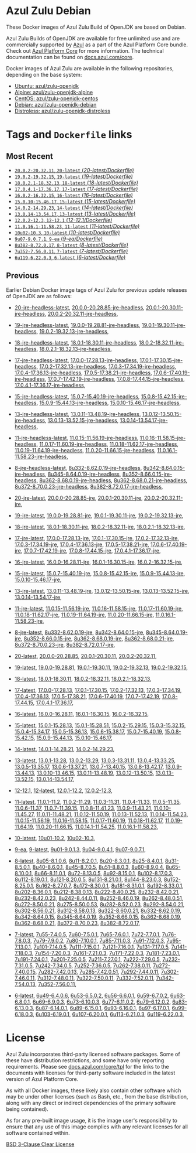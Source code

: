 Azul Zulu Debian
================

These Docker images of Azul Zulu Build of OpenJDK are based on Debian.

Azul Zulu Builds of OpenJDK are available for free unlimited use and are commercially supported by [Azul][1] as a part of the Azul Platform Core bundle.
Check out [Azul Platform Core][2] for more information. The technical documentation can be found on [docs.azul.com/core][3].

Docker images of Azul Zulu are available in the following repositories, depending on the base system:

  * [Ubuntu: azul/zulu-openjdk][4]
  * [Alpine: azul/zulu-openjdk-alpine][5]
  * [CentOS: azul/zulu-openjdk-centos][6]
  * [Debian: azul/zulu-openjdk-debian][7]
  * [Distroless: azul/zulu-openjdk-distroless][8]

Tags and `Dockerfile` links
===========================

Most Recent
-----------


  * [`20.0.2-20.32.11`, `20-latest` (*20-latest/Dockerfile)*][11]
  * [`19.0.2-19.32.15`, `19-latest` (*19-latest/Dockerfile)*][23]
  * [`18.0.2.1-18.32.13`, `18-latest` (*18-latest/Dockerfile)*][36]
  * [`17.0.4.1-17.36.17`, `17-latest` (*17-latest/Dockerfile)*][48]
  * [`16.0.2-16.32.15`, `16-latest` (*16-latest/Dockerfile)*][81]
  * [`15.0.10-15.46.17`, `15-latest` (*15-latest/Dockerfile)*][89]
  * [`14.0.2-14.29.23`, `14-latest` (*14-latest/Dockerfile)*][111]
  * [`13.0.14-13.54.17`, `13-latest` (*13-latest/Dockerfile)*][114]
  * [`12.0.2-12.3`, `12-12.1` (*12-12.1/Dockerfile)*][139]
  * [`11.0.16.1-11.58.23`, `11-latest` (*11-latest/Dockerfile)*][143]
  * [`10u02-10.3`, `10-latest` (*10-latest/Dockerfile)*][182]
  * [`9u07-9.0.7.1`, `9-ea` (*9-ea/Dockerfile)*][185]
  * [`8u382-8.72.0.17`, `8-latest` (*8-latest/Dockerfile)*][190]
  * [`7u352-7.56.0.11`, `7-latest` (*7-latest/Dockerfile)*][255]
  * [`6u119-6.22.0.3`, `6-latest` (*6-latest/Dockerfile)*][293]

Previous
--------

Earlier Debian Docker image tags of Azul Zulu for previous update releases of OpenJDK are as follows:


  * [20-jre-headless-latest][19],
  [20.0.0-20.28.85-jre-headless][20],
  [20.0.1-20.30.11-jre-headless][21],
  [20.0.2-20.32.11-jre-headless][22],
  
  * [19-jre-headless-latest][32],
  [19.0.0-19.28.81-jre-headless][33],
  [19.0.1-19.30.11-jre-headless][34],
  [19.0.2-19.32.13-jre-headless][35],
  
  * [18-jre-headless-latest][44],
  [18.0.1-18.30.11-jre-headless][45],
  [18.0.2-18.32.11-jre-headless][46],
  [18.0.2.1-18.32.13-jre-headless][47],
  
  * [17-jre-headless-latest][70],
  [17.0.0-17.28.13-jre-headless][71],
  [17.0.1-17.30.15-jre-headless][72],
  [17.0.2-17.32.13-jre-headless][73],
  [17.0.3-17.34.19-jre-headless][74],
  [17.0.4-17.36.13-jre-headless][75],
  [17.0.5-17.38.21-jre-headless][76],
  [17.0.6-17.40.19-jre-headless][77],
  [17.0.7-17.42.19-jre-headless][78],
  [17.0.8-17.44.15-jre-headless][79],
  [17.0.4.1-17.36.17-jre-headless][80],
  
  * [15-jre-headless-latest][106],
  [15.0.7-15.40.19-jre-headless][107],
  [15.0.8-15.42.15-jre-headless][108],
  [15.0.9-15.44.13-jre-headless][109],
  [15.0.10-15.46.17-jre-headless][110],
  
  * [13-jre-headless-latest][134],
  [13.0.11-13.48.19-jre-headless][135],
  [13.0.12-13.50.15-jre-headless][136],
  [13.0.13-13.52.15-jre-headless][137],
  [13.0.14-13.54.17-jre-headless][138],
  
  * [11-jre-headless-latest][173],
  [11.0.15-11.56.19-jre-headless][175],
  [11.0.16-11.58.15-jre-headless][176],
  [11.0.17-11.60.19-jre-headless][177],
  [11.0.18-11.62.17-jre-headless][178],
  [11.0.19-11.64.19-jre-headless][179],
  [11.0.20-11.66.15-jre-headless][180],
  [11.0.16.1-11.58.23-jre-headless][181],
  
  * [8-jre-headless-latest][246],
  [8u332-8.62.0.19-jre-headless][247],
  [8u342-8.64.0.15-jre-headless][248],
  [8u345-8.64.0.19-jre-headless][249],
  [8u352-8.66.0.15-jre-headless][250],
  [8u362-8.68.0.19-jre-headless][251],
  [8u362-8.68.0.21-jre-headless][252],
  [8u372-8.70.0.23-jre-headless][253],
  [8u382-8.72.0.17-jre-headless][254],
  
  * [20-jre-latest][12],
  [20.0.0-20.28.85-jre][16],
  [20.0.1-20.30.11-jre][17],
  [20.0.2-20.32.11-jre][18],
  
  * [19-jre-latest][24],
  [19.0.0-19.28.81-jre][29],
  [19.0.1-19.30.11-jre][30],
  [19.0.2-19.32.13-jre][31],
  
  * [18-jre-latest][37],
  [18.0.1-18.30.11-jre][41],
  [18.0.2-18.32.11-jre][42],
  [18.0.2.1-18.32.13-jre][43],
  
  * [17-jre-latest][49],
  [17.0.0-17.28.13-jre][60],
  [17.0.1-17.30.15-jre][61],
  [17.0.2-17.32.13-jre][62],
  [17.0.3-17.34.19-jre][63],
  [17.0.4-17.36.13-jre][64],
  [17.0.5-17.38.21-jre][65],
  [17.0.6-17.40.19-jre][66],
  [17.0.7-17.42.19-jre][67],
  [17.0.8-17.44.15-jre][68],
  [17.0.4.1-17.36.17-jre][69],
  
  * [16-jre-latest][82],
  [16.0.0-16.28.11-jre][86],
  [16.0.1-16.30.15-jre][87],
  [16.0.2-16.32.15-jre][88],
  
  * [15-jre-latest][90],
  [15.0.7-15.40.19-jre][102],
  [15.0.8-15.42.15-jre][103],
  [15.0.9-15.44.13-jre][104],
  [15.0.10-15.46.17-jre][105],
  
  * [13-jre-latest][117],
  [13.0.11-13.48.19-jre][130],
  [13.0.12-13.50.15-jre][131],
  [13.0.13-13.52.15-jre][132],
  [13.0.14-13.54.17-jre][133],
  
  * [11-jre-latest][150],
  [11.0.15-11.56.19-jre][167],
  [11.0.16-11.58.15-jre][168],
  [11.0.17-11.60.19-jre][169],
  [11.0.18-11.62.17-jre][170],
  [11.0.19-11.64.19-jre][171],
  [11.0.20-11.66.15-jre][172],
  [11.0.16.1-11.58.23-jre][174],
  
  * [8-jre-latest][191],
  [8u332-8.62.0.19-jre][238],
  [8u342-8.64.0.15-jre][239],
  [8u345-8.64.0.19-jre][240],
  [8u352-8.66.0.15-jre][241],
  [8u362-8.68.0.19-jre][242],
  [8u362-8.68.0.21-jre][243],
  [8u372-8.70.0.23-jre][244],
  [8u382-8.72.0.17-jre][245],
  
  * [20-latest][11],
  [20.0.0-20.28.85][13],
  [20.0.1-20.30.11][14],
  [20.0.2-20.32.11][15],
  
  * [19-latest][23],
  [19.0.0-19.28.81][25],
  [19.0.1-19.30.11][26],
  [19.0.2-19.32.13][27],
  [19.0.2-19.32.15][28],
  
  * [18-latest][36],
  [18.0.1-18.30.11][38],
  [18.0.2-18.32.11][39],
  [18.0.2.1-18.32.13][40],
  
  * [17-latest][48],
  [17.0.0-17.28.13][50],
  [17.0.1-17.30.15][51],
  [17.0.2-17.32.13][52],
  [17.0.3-17.34.19][53],
  [17.0.4-17.36.13][54],
  [17.0.5-17.38.21][55],
  [17.0.6-17.40.19][56],
  [17.0.7-17.42.19][57],
  [17.0.8-17.44.15][58],
  [17.0.4.1-17.36.17][59],
  
  * [16-latest][81],
  [16.0.0-16.28.11][83],
  [16.0.1-16.30.15][84],
  [16.0.2-16.32.15][85],
  
  * [15-latest][89],
  [15.0.1-15.28.13][91],
  [15.0.1-15.28.51][92],
  [15.0.2-15.29.15][93],
  [15.0.3-15.32.15][94],
  [15.0.4-15.34.17][95],
  [15.0.5-15.36.13][96],
  [15.0.6-15.38.17][97],
  [15.0.7-15.40.19][98],
  [15.0.8-15.42.15][99],
  [15.0.9-15.44.13][100],
  [15.0.10-15.46.17][101],
  
  * [14-latest][111],
  [14.0.1-14.28.21][112],
  [14.0.2-14.29.23][113],
  
  * [13-latest][114],
  [13.0.1-13.28][115],
  [13.0.2-13.29][116],
  [13.0.3-13.31.11][118],
  [13.0.4-13.33.25][119],
  [13.0.5-13.35.17][120],
  [13.0.6-13.37.21][121],
  [13.0.7-13.40.15][122],
  [13.0.8-13.42.17][123],
  [13.0.9-13.44.13][124],
  [13.0.10-13.46.15][125],
  [13.0.11-13.48.19][126],
  [13.0.12-13.50.15][127],
  [13.0.13-13.52.15][128],
  [13.0.14-13.54.17][129],
  
  * [12-12.1][139],
  [12-latest][140],
  [12.0.1-12.2][141],
  [12.0.2-12.3][142],
  
  * [11-latest][143],
  [11.0.1-11.2][144],
  [11.0.2-11.29][145],
  [11.0.3-11.31][146],
  [11.0.4-11.33][147],
  [11.0.5-11.35][148],
  [11.0.6-11.37][149],
  [11.0.7-11.39.15][151],
  [11.0.8-11.41.23][152],
  [11.0.9-11.43.21][153],
  [11.0.10-11.45.27][154],
  [11.0.11-11.48.21][155],
  [11.0.12-11.50.19][156],
  [11.0.13-11.52.13][157],
  [11.0.14-11.54.23][158],
  [11.0.15-11.56.19][159],
  [11.0.16-11.58.15][160],
  [11.0.17-11.60.19][161],
  [11.0.18-11.62.17][162],
  [11.0.19-11.64.19][163],
  [11.0.20-11.66.15][164],
  [11.0.14.1-11.54.25][165],
  [11.0.16.1-11.58.23][166],
  
  * [10-latest][182],
  [10u01-10.2][183],
  [10u02-10.3][184],
  
  * [9-ea][185],
  [9-latest][186],
  [9u01-9.0.1.3][187],
  [9u04-9.0.4.1][188],
  [9u07-9.0.7.1][189],
  
  * [8-latest][190],
  [8u05-8.1.0.6][192],
  [8u11-8.2.0.1][193],
  [8u20-8.3.0.1][194],
  [8u25-8.4.0.1][195],
  [8u31-8.5.0.1][196],
  [8u40-8.6.0.1][197],
  [8u45-8.7.0.5][198],
  [8u51-8.8.0.3][199],
  [8u60-8.9.0.4][200],
  [8u65-8.10.0.1][201],
  [8u66-8.11.0.1][202],
  [8u72-8.13.0.5][203],
  [8u92-8.15.0.1][204],
  [8u102-8.17.0.3][205],
  [8u112-8.19.0.1][206],
  [8u121-8.20.0.5][207],
  [8u131-8.21.0.1][208],
  [8u144-8.23.0.3][209],
  [8u152-8.25.0.1][210],
  [8u162-8.27.0.7][211],
  [8u172-8.30.0.1][212],
  [8u181-8.31.0.1][213],
  [8u192-8.33.0.1][214],
  [8u202-8.36.0.1][215],
  [8u212-8.38.0.13][216],
  [8u222-8.40.0.25][217],
  [8u232-8.42.0.21][218],
  [8u232-8.42.0.23][219],
  [8u242-8.44.0.11][220],
  [8u252-8.46.0.19][221],
  [8u262-8.48.0.51][222],
  [8u272-8.50.0.21][223],
  [8u275-8.50.0.53][224],
  [8u282-8.52.0.23][225],
  [8u292-8.54.0.21][226],
  [8u302-8.56.0.21][227],
  [8u312-8.58.0.13][228],
  [8u322-8.60.0.21][229],
  [8u332-8.62.0.19][230],
  [8u342-8.64.0.15][231],
  [8u345-8.64.0.19][232],
  [8u352-8.66.0.15][233],
  [8u362-8.68.0.19][234],
  [8u362-8.68.0.21][235],
  [8u372-8.70.0.23][236],
  [8u382-8.72.0.17][237],
  
  * [7-latest][255],
  [7u55-7.4.0.5][256],
  [7u60-7.5.0.1][257],
  [7u65-7.6.0.1][258],
  [7u72-7.7.0.1][259],
  [7u76-7.8.0.3][260],
  [7u79-7.9.0.2][261],
  [7u80-7.10.0.1][262],
  [7u85-7.11.0.3][263],
  [7u91-7.12.0.3][264],
  [7u95-7.13.0.1][265],
  [7u101-7.14.0.5][266],
  [7u111-7.15.0.1][267],
  [7u121-7.16.0.1][268],
  [7u131-7.17.0.5][269],
  [7u141-7.18.0.3][270],
  [7u154-7.20.0.3][271],
  [7u161-7.21.0.3][272],
  [7u171-7.22.0.3][273],
  [7u181-7.23.0.1][274],
  [7u191-7.24.0.1][275],
  [7u201-7.25.0.5][276],
  [7u211-7.27.0.1][277],
  [7u222-7.29.0.5][278],
  [7u232-7.31.0.5][279],
  [7u242-7.34.0.5][280],
  [7u252-7.36.0.5][281],
  [7u262-7.38.0.11][282],
  [7u272-7.40.0.15][283],
  [7u282-7.42.0.13][284],
  [7u285-7.42.0.51][285],
  [7u292-7.44.0.11][286],
  [7u302-7.46.0.11][287],
  [7u312-7.48.0.11][288],
  [7u322-7.50.0.11][289],
  [7u332-7.52.0.11][290],
  [7u342-7.54.0.13][291],
  [7u352-7.56.0.11][292],
  
  * [6-latest][293],
  [6u49-6.4.0.6][294],
  [6u53-6.5.0.2][295],
  [6u56-6.6.0.1][296],
  [6u59-6.7.0.2][297],
  [6u63-6.8.0.1][298],
  [6u69-6.9.0.3][299],
  [6u73-6.10.0.3][300],
  [6u77-6.11.0.2][301],
  [6u79-6.12.0.2][302],
  [6u83-6.13.0.3][303],
  [6u87-6.14.0.1][304],
  [6u89-6.15.0.1][305],
  [6u93-6.16.0.1][306],
  [6u97-6.17.0.1][307],
  [6u99-6.18.0.3][308],
  [6u103-6.19.0.1][309],
  [6u107-6.20.0.1][310],
  [6u113-6.21.0.3][311],
  [6u119-6.22.0.3][312],
  

License
=======

Azul Zulu incorporates third-party licensed software packages. Some of these have distribution restrictions, and some have only reporting requirements. Please see [docs.azul.com/core/tpl][9] for the links to the documents with licenses for third-party software included in the latest version of Azul Platform Core.

As with all Docker images, these likely also contain other software which may be under other licenses (such as Bash, etc., from the base distribution, along with any direct or indirect dependencies of the primary software being contained).

As for any pre-built image usage, it is the image user's responsibility to ensure that any use of this image complies with any relevant licenses for all software contained within.

[BSD 3-Clause Clear License][10]

  [1]: https://www.azul.com/
  [2]: https://www.azul.com/products/core/
  [3]: https://docs.azul.com/core/
  [4]: https://hub.docker.com/r/azul/zulu-openjdk
  [5]: https://hub.docker.com/r/azul/zulu-openjdk-alpine
  [6]: https://hub.docker.com/r/azul/zulu-openjdk-centos
  [7]: https://hub.docker.com/r/azul/zulu-openjdk-debian
  [8]: https://hub.docker.com/r/azul/zulu-openjdk-distroless
  [9]: https://docs.azul.com/core/tpl
  [10]: https://github.com/zulu-openjdk/zulu-openjdk/blob/master/LICENSE.txt


  [19]: https://github.com/zulu-openjdk/zulu-openjdk/blob/master/debian/20-jre-headless-latest/Dockerfile
  [20]: https://github.com/zulu-openjdk/zulu-openjdk/blob/master/debian/20.0.0-20.28.85-jre-headless/Dockerfile
  [21]: https://github.com/zulu-openjdk/zulu-openjdk/blob/master/debian/20.0.1-20.30.11-jre-headless/Dockerfile
  [22]: https://github.com/zulu-openjdk/zulu-openjdk/blob/master/debian/20.0.2-20.32.11-jre-headless/Dockerfile
  
  [32]: https://github.com/zulu-openjdk/zulu-openjdk/blob/master/debian/19-jre-headless-latest/Dockerfile
  [33]: https://github.com/zulu-openjdk/zulu-openjdk/blob/master/debian/19.0.0-19.28.81-jre-headless/Dockerfile
  [34]: https://github.com/zulu-openjdk/zulu-openjdk/blob/master/debian/19.0.1-19.30.11-jre-headless/Dockerfile
  [35]: https://github.com/zulu-openjdk/zulu-openjdk/blob/master/debian/19.0.2-19.32.13-jre-headless/Dockerfile
  
  [44]: https://github.com/zulu-openjdk/zulu-openjdk/blob/master/debian/18-jre-headless-latest/Dockerfile
  [45]: https://github.com/zulu-openjdk/zulu-openjdk/blob/master/debian/18.0.1-18.30.11-jre-headless/Dockerfile
  [46]: https://github.com/zulu-openjdk/zulu-openjdk/blob/master/debian/18.0.2-18.32.11-jre-headless/Dockerfile
  [47]: https://github.com/zulu-openjdk/zulu-openjdk/blob/master/debian/18.0.2.1-18.32.13-jre-headless/Dockerfile
  
  [70]: https://github.com/zulu-openjdk/zulu-openjdk/blob/master/debian/17-jre-headless-latest/Dockerfile
  [71]: https://github.com/zulu-openjdk/zulu-openjdk/blob/master/debian/17.0.0-17.28.13-jre-headless/Dockerfile
  [72]: https://github.com/zulu-openjdk/zulu-openjdk/blob/master/debian/17.0.1-17.30.15-jre-headless/Dockerfile
  [73]: https://github.com/zulu-openjdk/zulu-openjdk/blob/master/debian/17.0.2-17.32.13-jre-headless/Dockerfile
  [74]: https://github.com/zulu-openjdk/zulu-openjdk/blob/master/debian/17.0.3-17.34.19-jre-headless/Dockerfile
  [75]: https://github.com/zulu-openjdk/zulu-openjdk/blob/master/debian/17.0.4-17.36.13-jre-headless/Dockerfile
  [76]: https://github.com/zulu-openjdk/zulu-openjdk/blob/master/debian/17.0.5-17.38.21-jre-headless/Dockerfile
  [77]: https://github.com/zulu-openjdk/zulu-openjdk/blob/master/debian/17.0.6-17.40.19-jre-headless/Dockerfile
  [78]: https://github.com/zulu-openjdk/zulu-openjdk/blob/master/debian/17.0.7-17.42.19-jre-headless/Dockerfile
  [79]: https://github.com/zulu-openjdk/zulu-openjdk/blob/master/debian/17.0.8-17.44.15-jre-headless/Dockerfile
  [80]: https://github.com/zulu-openjdk/zulu-openjdk/blob/master/debian/17.0.4.1-17.36.17-jre-headless/Dockerfile
  
  [106]: https://github.com/zulu-openjdk/zulu-openjdk/blob/master/debian/15-jre-headless-latest/Dockerfile
  [107]: https://github.com/zulu-openjdk/zulu-openjdk/blob/master/debian/15.0.7-15.40.19-jre-headless/Dockerfile
  [108]: https://github.com/zulu-openjdk/zulu-openjdk/blob/master/debian/15.0.8-15.42.15-jre-headless/Dockerfile
  [109]: https://github.com/zulu-openjdk/zulu-openjdk/blob/master/debian/15.0.9-15.44.13-jre-headless/Dockerfile
  [110]: https://github.com/zulu-openjdk/zulu-openjdk/blob/master/debian/15.0.10-15.46.17-jre-headless/Dockerfile
  
  [134]: https://github.com/zulu-openjdk/zulu-openjdk/blob/master/debian/13-jre-headless-latest/Dockerfile
  [135]: https://github.com/zulu-openjdk/zulu-openjdk/blob/master/debian/13.0.11-13.48.19-jre-headless/Dockerfile
  [136]: https://github.com/zulu-openjdk/zulu-openjdk/blob/master/debian/13.0.12-13.50.15-jre-headless/Dockerfile
  [137]: https://github.com/zulu-openjdk/zulu-openjdk/blob/master/debian/13.0.13-13.52.15-jre-headless/Dockerfile
  [138]: https://github.com/zulu-openjdk/zulu-openjdk/blob/master/debian/13.0.14-13.54.17-jre-headless/Dockerfile
  
  [173]: https://github.com/zulu-openjdk/zulu-openjdk/blob/master/debian/11-jre-headless-latest/Dockerfile
  [175]: https://github.com/zulu-openjdk/zulu-openjdk/blob/master/debian/11.0.15-11.56.19-jre-headless/Dockerfile
  [176]: https://github.com/zulu-openjdk/zulu-openjdk/blob/master/debian/11.0.16-11.58.15-jre-headless/Dockerfile
  [177]: https://github.com/zulu-openjdk/zulu-openjdk/blob/master/debian/11.0.17-11.60.19-jre-headless/Dockerfile
  [178]: https://github.com/zulu-openjdk/zulu-openjdk/blob/master/debian/11.0.18-11.62.17-jre-headless/Dockerfile
  [179]: https://github.com/zulu-openjdk/zulu-openjdk/blob/master/debian/11.0.19-11.64.19-jre-headless/Dockerfile
  [180]: https://github.com/zulu-openjdk/zulu-openjdk/blob/master/debian/11.0.20-11.66.15-jre-headless/Dockerfile
  [181]: https://github.com/zulu-openjdk/zulu-openjdk/blob/master/debian/11.0.16.1-11.58.23-jre-headless/Dockerfile
  
  [246]: https://github.com/zulu-openjdk/zulu-openjdk/blob/master/debian/8-jre-headless-latest/Dockerfile
  [247]: https://github.com/zulu-openjdk/zulu-openjdk/blob/master/debian/8u332-8.62.0.19-jre-headless/Dockerfile
  [248]: https://github.com/zulu-openjdk/zulu-openjdk/blob/master/debian/8u342-8.64.0.15-jre-headless/Dockerfile
  [249]: https://github.com/zulu-openjdk/zulu-openjdk/blob/master/debian/8u345-8.64.0.19-jre-headless/Dockerfile
  [250]: https://github.com/zulu-openjdk/zulu-openjdk/blob/master/debian/8u352-8.66.0.15-jre-headless/Dockerfile
  [251]: https://github.com/zulu-openjdk/zulu-openjdk/blob/master/debian/8u362-8.68.0.19-jre-headless/Dockerfile
  [252]: https://github.com/zulu-openjdk/zulu-openjdk/blob/master/debian/8u362-8.68.0.21-jre-headless/Dockerfile
  [253]: https://github.com/zulu-openjdk/zulu-openjdk/blob/master/debian/8u372-8.70.0.23-jre-headless/Dockerfile
  [254]: https://github.com/zulu-openjdk/zulu-openjdk/blob/master/debian/8u382-8.72.0.17-jre-headless/Dockerfile
  
  [12]: https://github.com/zulu-openjdk/zulu-openjdk/blob/master/debian/20-jre-latest/Dockerfile
  [16]: https://github.com/zulu-openjdk/zulu-openjdk/blob/master/debian/20.0.0-20.28.85-jre/Dockerfile
  [17]: https://github.com/zulu-openjdk/zulu-openjdk/blob/master/debian/20.0.1-20.30.11-jre/Dockerfile
  [18]: https://github.com/zulu-openjdk/zulu-openjdk/blob/master/debian/20.0.2-20.32.11-jre/Dockerfile
  
  [24]: https://github.com/zulu-openjdk/zulu-openjdk/blob/master/debian/19-jre-latest/Dockerfile
  [29]: https://github.com/zulu-openjdk/zulu-openjdk/blob/master/debian/19.0.0-19.28.81-jre/Dockerfile
  [30]: https://github.com/zulu-openjdk/zulu-openjdk/blob/master/debian/19.0.1-19.30.11-jre/Dockerfile
  [31]: https://github.com/zulu-openjdk/zulu-openjdk/blob/master/debian/19.0.2-19.32.13-jre/Dockerfile
  
  [37]: https://github.com/zulu-openjdk/zulu-openjdk/blob/master/debian/18-jre-latest/Dockerfile
  [41]: https://github.com/zulu-openjdk/zulu-openjdk/blob/master/debian/18.0.1-18.30.11-jre/Dockerfile
  [42]: https://github.com/zulu-openjdk/zulu-openjdk/blob/master/debian/18.0.2-18.32.11-jre/Dockerfile
  [43]: https://github.com/zulu-openjdk/zulu-openjdk/blob/master/debian/18.0.2.1-18.32.13-jre/Dockerfile
  
  [49]: https://github.com/zulu-openjdk/zulu-openjdk/blob/master/debian/17-jre-latest/Dockerfile
  [60]: https://github.com/zulu-openjdk/zulu-openjdk/blob/master/debian/17.0.0-17.28.13-jre/Dockerfile
  [61]: https://github.com/zulu-openjdk/zulu-openjdk/blob/master/debian/17.0.1-17.30.15-jre/Dockerfile
  [62]: https://github.com/zulu-openjdk/zulu-openjdk/blob/master/debian/17.0.2-17.32.13-jre/Dockerfile
  [63]: https://github.com/zulu-openjdk/zulu-openjdk/blob/master/debian/17.0.3-17.34.19-jre/Dockerfile
  [64]: https://github.com/zulu-openjdk/zulu-openjdk/blob/master/debian/17.0.4-17.36.13-jre/Dockerfile
  [65]: https://github.com/zulu-openjdk/zulu-openjdk/blob/master/debian/17.0.5-17.38.21-jre/Dockerfile
  [66]: https://github.com/zulu-openjdk/zulu-openjdk/blob/master/debian/17.0.6-17.40.19-jre/Dockerfile
  [67]: https://github.com/zulu-openjdk/zulu-openjdk/blob/master/debian/17.0.7-17.42.19-jre/Dockerfile
  [68]: https://github.com/zulu-openjdk/zulu-openjdk/blob/master/debian/17.0.8-17.44.15-jre/Dockerfile
  [69]: https://github.com/zulu-openjdk/zulu-openjdk/blob/master/debian/17.0.4.1-17.36.17-jre/Dockerfile
  
  [82]: https://github.com/zulu-openjdk/zulu-openjdk/blob/master/debian/16-jre-latest/Dockerfile
  [86]: https://github.com/zulu-openjdk/zulu-openjdk/blob/master/debian/16.0.0-16.28.11-jre/Dockerfile
  [87]: https://github.com/zulu-openjdk/zulu-openjdk/blob/master/debian/16.0.1-16.30.15-jre/Dockerfile
  [88]: https://github.com/zulu-openjdk/zulu-openjdk/blob/master/debian/16.0.2-16.32.15-jre/Dockerfile
  
  [90]: https://github.com/zulu-openjdk/zulu-openjdk/blob/master/debian/15-jre-latest/Dockerfile
  [102]: https://github.com/zulu-openjdk/zulu-openjdk/blob/master/debian/15.0.7-15.40.19-jre/Dockerfile
  [103]: https://github.com/zulu-openjdk/zulu-openjdk/blob/master/debian/15.0.8-15.42.15-jre/Dockerfile
  [104]: https://github.com/zulu-openjdk/zulu-openjdk/blob/master/debian/15.0.9-15.44.13-jre/Dockerfile
  [105]: https://github.com/zulu-openjdk/zulu-openjdk/blob/master/debian/15.0.10-15.46.17-jre/Dockerfile
  
  [117]: https://github.com/zulu-openjdk/zulu-openjdk/blob/master/debian/13-jre-latest/Dockerfile
  [130]: https://github.com/zulu-openjdk/zulu-openjdk/blob/master/debian/13.0.11-13.48.19-jre/Dockerfile
  [131]: https://github.com/zulu-openjdk/zulu-openjdk/blob/master/debian/13.0.12-13.50.15-jre/Dockerfile
  [132]: https://github.com/zulu-openjdk/zulu-openjdk/blob/master/debian/13.0.13-13.52.15-jre/Dockerfile
  [133]: https://github.com/zulu-openjdk/zulu-openjdk/blob/master/debian/13.0.14-13.54.17-jre/Dockerfile
  
  [150]: https://github.com/zulu-openjdk/zulu-openjdk/blob/master/debian/11-jre-latest/Dockerfile
  [167]: https://github.com/zulu-openjdk/zulu-openjdk/blob/master/debian/11.0.15-11.56.19-jre/Dockerfile
  [168]: https://github.com/zulu-openjdk/zulu-openjdk/blob/master/debian/11.0.16-11.58.15-jre/Dockerfile
  [169]: https://github.com/zulu-openjdk/zulu-openjdk/blob/master/debian/11.0.17-11.60.19-jre/Dockerfile
  [170]: https://github.com/zulu-openjdk/zulu-openjdk/blob/master/debian/11.0.18-11.62.17-jre/Dockerfile
  [171]: https://github.com/zulu-openjdk/zulu-openjdk/blob/master/debian/11.0.19-11.64.19-jre/Dockerfile
  [172]: https://github.com/zulu-openjdk/zulu-openjdk/blob/master/debian/11.0.20-11.66.15-jre/Dockerfile
  [174]: https://github.com/zulu-openjdk/zulu-openjdk/blob/master/debian/11.0.16.1-11.58.23-jre/Dockerfile
  
  [191]: https://github.com/zulu-openjdk/zulu-openjdk/blob/master/debian/8-jre-latest/Dockerfile
  [238]: https://github.com/zulu-openjdk/zulu-openjdk/blob/master/debian/8u332-8.62.0.19-jre/Dockerfile
  [239]: https://github.com/zulu-openjdk/zulu-openjdk/blob/master/debian/8u342-8.64.0.15-jre/Dockerfile
  [240]: https://github.com/zulu-openjdk/zulu-openjdk/blob/master/debian/8u345-8.64.0.19-jre/Dockerfile
  [241]: https://github.com/zulu-openjdk/zulu-openjdk/blob/master/debian/8u352-8.66.0.15-jre/Dockerfile
  [242]: https://github.com/zulu-openjdk/zulu-openjdk/blob/master/debian/8u362-8.68.0.19-jre/Dockerfile
  [243]: https://github.com/zulu-openjdk/zulu-openjdk/blob/master/debian/8u362-8.68.0.21-jre/Dockerfile
  [244]: https://github.com/zulu-openjdk/zulu-openjdk/blob/master/debian/8u372-8.70.0.23-jre/Dockerfile
  [245]: https://github.com/zulu-openjdk/zulu-openjdk/blob/master/debian/8u382-8.72.0.17-jre/Dockerfile
  
  [11]: https://github.com/zulu-openjdk/zulu-openjdk/blob/master/debian/20-latest/Dockerfile
  [13]: https://github.com/zulu-openjdk/zulu-openjdk/blob/master/debian/20.0.0-20.28.85/Dockerfile
  [14]: https://github.com/zulu-openjdk/zulu-openjdk/blob/master/debian/20.0.1-20.30.11/Dockerfile
  [15]: https://github.com/zulu-openjdk/zulu-openjdk/blob/master/debian/20.0.2-20.32.11/Dockerfile
  
  [23]: https://github.com/zulu-openjdk/zulu-openjdk/blob/master/debian/19-latest/Dockerfile
  [25]: https://github.com/zulu-openjdk/zulu-openjdk/blob/master/debian/19.0.0-19.28.81/Dockerfile
  [26]: https://github.com/zulu-openjdk/zulu-openjdk/blob/master/debian/19.0.1-19.30.11/Dockerfile
  [27]: https://github.com/zulu-openjdk/zulu-openjdk/blob/master/debian/19.0.2-19.32.13/Dockerfile
  [28]: https://github.com/zulu-openjdk/zulu-openjdk/blob/master/debian/19.0.2-19.32.15/Dockerfile
  
  [36]: https://github.com/zulu-openjdk/zulu-openjdk/blob/master/debian/18-latest/Dockerfile
  [38]: https://github.com/zulu-openjdk/zulu-openjdk/blob/master/debian/18.0.1-18.30.11/Dockerfile
  [39]: https://github.com/zulu-openjdk/zulu-openjdk/blob/master/debian/18.0.2-18.32.11/Dockerfile
  [40]: https://github.com/zulu-openjdk/zulu-openjdk/blob/master/debian/18.0.2.1-18.32.13/Dockerfile
  
  [48]: https://github.com/zulu-openjdk/zulu-openjdk/blob/master/debian/17-latest/Dockerfile
  [50]: https://github.com/zulu-openjdk/zulu-openjdk/blob/master/debian/17.0.0-17.28.13/Dockerfile
  [51]: https://github.com/zulu-openjdk/zulu-openjdk/blob/master/debian/17.0.1-17.30.15/Dockerfile
  [52]: https://github.com/zulu-openjdk/zulu-openjdk/blob/master/debian/17.0.2-17.32.13/Dockerfile
  [53]: https://github.com/zulu-openjdk/zulu-openjdk/blob/master/debian/17.0.3-17.34.19/Dockerfile
  [54]: https://github.com/zulu-openjdk/zulu-openjdk/blob/master/debian/17.0.4-17.36.13/Dockerfile
  [55]: https://github.com/zulu-openjdk/zulu-openjdk/blob/master/debian/17.0.5-17.38.21/Dockerfile
  [56]: https://github.com/zulu-openjdk/zulu-openjdk/blob/master/debian/17.0.6-17.40.19/Dockerfile
  [57]: https://github.com/zulu-openjdk/zulu-openjdk/blob/master/debian/17.0.7-17.42.19/Dockerfile
  [58]: https://github.com/zulu-openjdk/zulu-openjdk/blob/master/debian/17.0.8-17.44.15/Dockerfile
  [59]: https://github.com/zulu-openjdk/zulu-openjdk/blob/master/debian/17.0.4.1-17.36.17/Dockerfile
  
  [81]: https://github.com/zulu-openjdk/zulu-openjdk/blob/master/debian/16-latest/Dockerfile
  [83]: https://github.com/zulu-openjdk/zulu-openjdk/blob/master/debian/16.0.0-16.28.11/Dockerfile
  [84]: https://github.com/zulu-openjdk/zulu-openjdk/blob/master/debian/16.0.1-16.30.15/Dockerfile
  [85]: https://github.com/zulu-openjdk/zulu-openjdk/blob/master/debian/16.0.2-16.32.15/Dockerfile
  
  [89]: https://github.com/zulu-openjdk/zulu-openjdk/blob/master/debian/15-latest/Dockerfile
  [91]: https://github.com/zulu-openjdk/zulu-openjdk/blob/master/debian/15.0.1-15.28.13/Dockerfile
  [92]: https://github.com/zulu-openjdk/zulu-openjdk/blob/master/debian/15.0.1-15.28.51/Dockerfile
  [93]: https://github.com/zulu-openjdk/zulu-openjdk/blob/master/debian/15.0.2-15.29.15/Dockerfile
  [94]: https://github.com/zulu-openjdk/zulu-openjdk/blob/master/debian/15.0.3-15.32.15/Dockerfile
  [95]: https://github.com/zulu-openjdk/zulu-openjdk/blob/master/debian/15.0.4-15.34.17/Dockerfile
  [96]: https://github.com/zulu-openjdk/zulu-openjdk/blob/master/debian/15.0.5-15.36.13/Dockerfile
  [97]: https://github.com/zulu-openjdk/zulu-openjdk/blob/master/debian/15.0.6-15.38.17/Dockerfile
  [98]: https://github.com/zulu-openjdk/zulu-openjdk/blob/master/debian/15.0.7-15.40.19/Dockerfile
  [99]: https://github.com/zulu-openjdk/zulu-openjdk/blob/master/debian/15.0.8-15.42.15/Dockerfile
  [100]: https://github.com/zulu-openjdk/zulu-openjdk/blob/master/debian/15.0.9-15.44.13/Dockerfile
  [101]: https://github.com/zulu-openjdk/zulu-openjdk/blob/master/debian/15.0.10-15.46.17/Dockerfile
  
  [111]: https://github.com/zulu-openjdk/zulu-openjdk/blob/master/debian/14-latest/Dockerfile
  [112]: https://github.com/zulu-openjdk/zulu-openjdk/blob/master/debian/14.0.1-14.28.21/Dockerfile
  [113]: https://github.com/zulu-openjdk/zulu-openjdk/blob/master/debian/14.0.2-14.29.23/Dockerfile
  
  [114]: https://github.com/zulu-openjdk/zulu-openjdk/blob/master/debian/13-latest/Dockerfile
  [115]: https://github.com/zulu-openjdk/zulu-openjdk/blob/master/debian/13.0.1-13.28/Dockerfile
  [116]: https://github.com/zulu-openjdk/zulu-openjdk/blob/master/debian/13.0.2-13.29/Dockerfile
  [118]: https://github.com/zulu-openjdk/zulu-openjdk/blob/master/debian/13.0.3-13.31.11/Dockerfile
  [119]: https://github.com/zulu-openjdk/zulu-openjdk/blob/master/debian/13.0.4-13.33.25/Dockerfile
  [120]: https://github.com/zulu-openjdk/zulu-openjdk/blob/master/debian/13.0.5-13.35.17/Dockerfile
  [121]: https://github.com/zulu-openjdk/zulu-openjdk/blob/master/debian/13.0.6-13.37.21/Dockerfile
  [122]: https://github.com/zulu-openjdk/zulu-openjdk/blob/master/debian/13.0.7-13.40.15/Dockerfile
  [123]: https://github.com/zulu-openjdk/zulu-openjdk/blob/master/debian/13.0.8-13.42.17/Dockerfile
  [124]: https://github.com/zulu-openjdk/zulu-openjdk/blob/master/debian/13.0.9-13.44.13/Dockerfile
  [125]: https://github.com/zulu-openjdk/zulu-openjdk/blob/master/debian/13.0.10-13.46.15/Dockerfile
  [126]: https://github.com/zulu-openjdk/zulu-openjdk/blob/master/debian/13.0.11-13.48.19/Dockerfile
  [127]: https://github.com/zulu-openjdk/zulu-openjdk/blob/master/debian/13.0.12-13.50.15/Dockerfile
  [128]: https://github.com/zulu-openjdk/zulu-openjdk/blob/master/debian/13.0.13-13.52.15/Dockerfile
  [129]: https://github.com/zulu-openjdk/zulu-openjdk/blob/master/debian/13.0.14-13.54.17/Dockerfile
  
  [139]: https://github.com/zulu-openjdk/zulu-openjdk/blob/master/debian/12-12.1/Dockerfile
  [140]: https://github.com/zulu-openjdk/zulu-openjdk/blob/master/debian/12-latest/Dockerfile
  [141]: https://github.com/zulu-openjdk/zulu-openjdk/blob/master/debian/12.0.1-12.2/Dockerfile
  [142]: https://github.com/zulu-openjdk/zulu-openjdk/blob/master/debian/12.0.2-12.3/Dockerfile
  
  [143]: https://github.com/zulu-openjdk/zulu-openjdk/blob/master/debian/11-latest/Dockerfile
  [144]: https://github.com/zulu-openjdk/zulu-openjdk/blob/master/debian/11.0.1-11.2/Dockerfile
  [145]: https://github.com/zulu-openjdk/zulu-openjdk/blob/master/debian/11.0.2-11.29/Dockerfile
  [146]: https://github.com/zulu-openjdk/zulu-openjdk/blob/master/debian/11.0.3-11.31/Dockerfile
  [147]: https://github.com/zulu-openjdk/zulu-openjdk/blob/master/debian/11.0.4-11.33/Dockerfile
  [148]: https://github.com/zulu-openjdk/zulu-openjdk/blob/master/debian/11.0.5-11.35/Dockerfile
  [149]: https://github.com/zulu-openjdk/zulu-openjdk/blob/master/debian/11.0.6-11.37/Dockerfile
  [151]: https://github.com/zulu-openjdk/zulu-openjdk/blob/master/debian/11.0.7-11.39.15/Dockerfile
  [152]: https://github.com/zulu-openjdk/zulu-openjdk/blob/master/debian/11.0.8-11.41.23/Dockerfile
  [153]: https://github.com/zulu-openjdk/zulu-openjdk/blob/master/debian/11.0.9-11.43.21/Dockerfile
  [154]: https://github.com/zulu-openjdk/zulu-openjdk/blob/master/debian/11.0.10-11.45.27/Dockerfile
  [155]: https://github.com/zulu-openjdk/zulu-openjdk/blob/master/debian/11.0.11-11.48.21/Dockerfile
  [156]: https://github.com/zulu-openjdk/zulu-openjdk/blob/master/debian/11.0.12-11.50.19/Dockerfile
  [157]: https://github.com/zulu-openjdk/zulu-openjdk/blob/master/debian/11.0.13-11.52.13/Dockerfile
  [158]: https://github.com/zulu-openjdk/zulu-openjdk/blob/master/debian/11.0.14-11.54.23/Dockerfile
  [159]: https://github.com/zulu-openjdk/zulu-openjdk/blob/master/debian/11.0.15-11.56.19/Dockerfile
  [160]: https://github.com/zulu-openjdk/zulu-openjdk/blob/master/debian/11.0.16-11.58.15/Dockerfile
  [161]: https://github.com/zulu-openjdk/zulu-openjdk/blob/master/debian/11.0.17-11.60.19/Dockerfile
  [162]: https://github.com/zulu-openjdk/zulu-openjdk/blob/master/debian/11.0.18-11.62.17/Dockerfile
  [163]: https://github.com/zulu-openjdk/zulu-openjdk/blob/master/debian/11.0.19-11.64.19/Dockerfile
  [164]: https://github.com/zulu-openjdk/zulu-openjdk/blob/master/debian/11.0.20-11.66.15/Dockerfile
  [165]: https://github.com/zulu-openjdk/zulu-openjdk/blob/master/debian/11.0.14.1-11.54.25/Dockerfile
  [166]: https://github.com/zulu-openjdk/zulu-openjdk/blob/master/debian/11.0.16.1-11.58.23/Dockerfile
  
  [182]: https://github.com/zulu-openjdk/zulu-openjdk/blob/master/debian/10-latest/Dockerfile
  [183]: https://github.com/zulu-openjdk/zulu-openjdk/blob/master/debian/10u01-10.2/Dockerfile
  [184]: https://github.com/zulu-openjdk/zulu-openjdk/blob/master/debian/10u02-10.3/Dockerfile
  
  [185]: https://github.com/zulu-openjdk/zulu-openjdk/blob/master/debian/9-ea/Dockerfile
  [186]: https://github.com/zulu-openjdk/zulu-openjdk/blob/master/debian/9-latest/Dockerfile
  [187]: https://github.com/zulu-openjdk/zulu-openjdk/blob/master/debian/9u01-9.0.1.3/Dockerfile
  [188]: https://github.com/zulu-openjdk/zulu-openjdk/blob/master/debian/9u04-9.0.4.1/Dockerfile
  [189]: https://github.com/zulu-openjdk/zulu-openjdk/blob/master/debian/9u07-9.0.7.1/Dockerfile
  
  [190]: https://github.com/zulu-openjdk/zulu-openjdk/blob/master/debian/8-latest/Dockerfile
  [192]: https://github.com/zulu-openjdk/zulu-openjdk/blob/master/debian/8u05-8.1.0.6/Dockerfile
  [193]: https://github.com/zulu-openjdk/zulu-openjdk/blob/master/debian/8u11-8.2.0.1/Dockerfile
  [194]: https://github.com/zulu-openjdk/zulu-openjdk/blob/master/debian/8u20-8.3.0.1/Dockerfile
  [195]: https://github.com/zulu-openjdk/zulu-openjdk/blob/master/debian/8u25-8.4.0.1/Dockerfile
  [196]: https://github.com/zulu-openjdk/zulu-openjdk/blob/master/debian/8u31-8.5.0.1/Dockerfile
  [197]: https://github.com/zulu-openjdk/zulu-openjdk/blob/master/debian/8u40-8.6.0.1/Dockerfile
  [198]: https://github.com/zulu-openjdk/zulu-openjdk/blob/master/debian/8u45-8.7.0.5/Dockerfile
  [199]: https://github.com/zulu-openjdk/zulu-openjdk/blob/master/debian/8u51-8.8.0.3/Dockerfile
  [200]: https://github.com/zulu-openjdk/zulu-openjdk/blob/master/debian/8u60-8.9.0.4/Dockerfile
  [201]: https://github.com/zulu-openjdk/zulu-openjdk/blob/master/debian/8u65-8.10.0.1/Dockerfile
  [202]: https://github.com/zulu-openjdk/zulu-openjdk/blob/master/debian/8u66-8.11.0.1/Dockerfile
  [203]: https://github.com/zulu-openjdk/zulu-openjdk/blob/master/debian/8u72-8.13.0.5/Dockerfile
  [204]: https://github.com/zulu-openjdk/zulu-openjdk/blob/master/debian/8u92-8.15.0.1/Dockerfile
  [205]: https://github.com/zulu-openjdk/zulu-openjdk/blob/master/debian/8u102-8.17.0.3/Dockerfile
  [206]: https://github.com/zulu-openjdk/zulu-openjdk/blob/master/debian/8u112-8.19.0.1/Dockerfile
  [207]: https://github.com/zulu-openjdk/zulu-openjdk/blob/master/debian/8u121-8.20.0.5/Dockerfile
  [208]: https://github.com/zulu-openjdk/zulu-openjdk/blob/master/debian/8u131-8.21.0.1/Dockerfile
  [209]: https://github.com/zulu-openjdk/zulu-openjdk/blob/master/debian/8u144-8.23.0.3/Dockerfile
  [210]: https://github.com/zulu-openjdk/zulu-openjdk/blob/master/debian/8u152-8.25.0.1/Dockerfile
  [211]: https://github.com/zulu-openjdk/zulu-openjdk/blob/master/debian/8u162-8.27.0.7/Dockerfile
  [212]: https://github.com/zulu-openjdk/zulu-openjdk/blob/master/debian/8u172-8.30.0.1/Dockerfile
  [213]: https://github.com/zulu-openjdk/zulu-openjdk/blob/master/debian/8u181-8.31.0.1/Dockerfile
  [214]: https://github.com/zulu-openjdk/zulu-openjdk/blob/master/debian/8u192-8.33.0.1/Dockerfile
  [215]: https://github.com/zulu-openjdk/zulu-openjdk/blob/master/debian/8u202-8.36.0.1/Dockerfile
  [216]: https://github.com/zulu-openjdk/zulu-openjdk/blob/master/debian/8u212-8.38.0.13/Dockerfile
  [217]: https://github.com/zulu-openjdk/zulu-openjdk/blob/master/debian/8u222-8.40.0.25/Dockerfile
  [218]: https://github.com/zulu-openjdk/zulu-openjdk/blob/master/debian/8u232-8.42.0.21/Dockerfile
  [219]: https://github.com/zulu-openjdk/zulu-openjdk/blob/master/debian/8u232-8.42.0.23/Dockerfile
  [220]: https://github.com/zulu-openjdk/zulu-openjdk/blob/master/debian/8u242-8.44.0.11/Dockerfile
  [221]: https://github.com/zulu-openjdk/zulu-openjdk/blob/master/debian/8u252-8.46.0.19/Dockerfile
  [222]: https://github.com/zulu-openjdk/zulu-openjdk/blob/master/debian/8u262-8.48.0.51/Dockerfile
  [223]: https://github.com/zulu-openjdk/zulu-openjdk/blob/master/debian/8u272-8.50.0.21/Dockerfile
  [224]: https://github.com/zulu-openjdk/zulu-openjdk/blob/master/debian/8u275-8.50.0.53/Dockerfile
  [225]: https://github.com/zulu-openjdk/zulu-openjdk/blob/master/debian/8u282-8.52.0.23/Dockerfile
  [226]: https://github.com/zulu-openjdk/zulu-openjdk/blob/master/debian/8u292-8.54.0.21/Dockerfile
  [227]: https://github.com/zulu-openjdk/zulu-openjdk/blob/master/debian/8u302-8.56.0.21/Dockerfile
  [228]: https://github.com/zulu-openjdk/zulu-openjdk/blob/master/debian/8u312-8.58.0.13/Dockerfile
  [229]: https://github.com/zulu-openjdk/zulu-openjdk/blob/master/debian/8u322-8.60.0.21/Dockerfile
  [230]: https://github.com/zulu-openjdk/zulu-openjdk/blob/master/debian/8u332-8.62.0.19/Dockerfile
  [231]: https://github.com/zulu-openjdk/zulu-openjdk/blob/master/debian/8u342-8.64.0.15/Dockerfile
  [232]: https://github.com/zulu-openjdk/zulu-openjdk/blob/master/debian/8u345-8.64.0.19/Dockerfile
  [233]: https://github.com/zulu-openjdk/zulu-openjdk/blob/master/debian/8u352-8.66.0.15/Dockerfile
  [234]: https://github.com/zulu-openjdk/zulu-openjdk/blob/master/debian/8u362-8.68.0.19/Dockerfile
  [235]: https://github.com/zulu-openjdk/zulu-openjdk/blob/master/debian/8u362-8.68.0.21/Dockerfile
  [236]: https://github.com/zulu-openjdk/zulu-openjdk/blob/master/debian/8u372-8.70.0.23/Dockerfile
  [237]: https://github.com/zulu-openjdk/zulu-openjdk/blob/master/debian/8u382-8.72.0.17/Dockerfile
  
  [255]: https://github.com/zulu-openjdk/zulu-openjdk/blob/master/debian/7-latest/Dockerfile
  [256]: https://github.com/zulu-openjdk/zulu-openjdk/blob/master/debian/7u55-7.4.0.5/Dockerfile
  [257]: https://github.com/zulu-openjdk/zulu-openjdk/blob/master/debian/7u60-7.5.0.1/Dockerfile
  [258]: https://github.com/zulu-openjdk/zulu-openjdk/blob/master/debian/7u65-7.6.0.1/Dockerfile
  [259]: https://github.com/zulu-openjdk/zulu-openjdk/blob/master/debian/7u72-7.7.0.1/Dockerfile
  [260]: https://github.com/zulu-openjdk/zulu-openjdk/blob/master/debian/7u76-7.8.0.3/Dockerfile
  [261]: https://github.com/zulu-openjdk/zulu-openjdk/blob/master/debian/7u79-7.9.0.2/Dockerfile
  [262]: https://github.com/zulu-openjdk/zulu-openjdk/blob/master/debian/7u80-7.10.0.1/Dockerfile
  [263]: https://github.com/zulu-openjdk/zulu-openjdk/blob/master/debian/7u85-7.11.0.3/Dockerfile
  [264]: https://github.com/zulu-openjdk/zulu-openjdk/blob/master/debian/7u91-7.12.0.3/Dockerfile
  [265]: https://github.com/zulu-openjdk/zulu-openjdk/blob/master/debian/7u95-7.13.0.1/Dockerfile
  [266]: https://github.com/zulu-openjdk/zulu-openjdk/blob/master/debian/7u101-7.14.0.5/Dockerfile
  [267]: https://github.com/zulu-openjdk/zulu-openjdk/blob/master/debian/7u111-7.15.0.1/Dockerfile
  [268]: https://github.com/zulu-openjdk/zulu-openjdk/blob/master/debian/7u121-7.16.0.1/Dockerfile
  [269]: https://github.com/zulu-openjdk/zulu-openjdk/blob/master/debian/7u131-7.17.0.5/Dockerfile
  [270]: https://github.com/zulu-openjdk/zulu-openjdk/blob/master/debian/7u141-7.18.0.3/Dockerfile
  [271]: https://github.com/zulu-openjdk/zulu-openjdk/blob/master/debian/7u154-7.20.0.3/Dockerfile
  [272]: https://github.com/zulu-openjdk/zulu-openjdk/blob/master/debian/7u161-7.21.0.3/Dockerfile
  [273]: https://github.com/zulu-openjdk/zulu-openjdk/blob/master/debian/7u171-7.22.0.3/Dockerfile
  [274]: https://github.com/zulu-openjdk/zulu-openjdk/blob/master/debian/7u181-7.23.0.1/Dockerfile
  [275]: https://github.com/zulu-openjdk/zulu-openjdk/blob/master/debian/7u191-7.24.0.1/Dockerfile
  [276]: https://github.com/zulu-openjdk/zulu-openjdk/blob/master/debian/7u201-7.25.0.5/Dockerfile
  [277]: https://github.com/zulu-openjdk/zulu-openjdk/blob/master/debian/7u211-7.27.0.1/Dockerfile
  [278]: https://github.com/zulu-openjdk/zulu-openjdk/blob/master/debian/7u222-7.29.0.5/Dockerfile
  [279]: https://github.com/zulu-openjdk/zulu-openjdk/blob/master/debian/7u232-7.31.0.5/Dockerfile
  [280]: https://github.com/zulu-openjdk/zulu-openjdk/blob/master/debian/7u242-7.34.0.5/Dockerfile
  [281]: https://github.com/zulu-openjdk/zulu-openjdk/blob/master/debian/7u252-7.36.0.5/Dockerfile
  [282]: https://github.com/zulu-openjdk/zulu-openjdk/blob/master/debian/7u262-7.38.0.11/Dockerfile
  [283]: https://github.com/zulu-openjdk/zulu-openjdk/blob/master/debian/7u272-7.40.0.15/Dockerfile
  [284]: https://github.com/zulu-openjdk/zulu-openjdk/blob/master/debian/7u282-7.42.0.13/Dockerfile
  [285]: https://github.com/zulu-openjdk/zulu-openjdk/blob/master/debian/7u285-7.42.0.51/Dockerfile
  [286]: https://github.com/zulu-openjdk/zulu-openjdk/blob/master/debian/7u292-7.44.0.11/Dockerfile
  [287]: https://github.com/zulu-openjdk/zulu-openjdk/blob/master/debian/7u302-7.46.0.11/Dockerfile
  [288]: https://github.com/zulu-openjdk/zulu-openjdk/blob/master/debian/7u312-7.48.0.11/Dockerfile
  [289]: https://github.com/zulu-openjdk/zulu-openjdk/blob/master/debian/7u322-7.50.0.11/Dockerfile
  [290]: https://github.com/zulu-openjdk/zulu-openjdk/blob/master/debian/7u332-7.52.0.11/Dockerfile
  [291]: https://github.com/zulu-openjdk/zulu-openjdk/blob/master/debian/7u342-7.54.0.13/Dockerfile
  [292]: https://github.com/zulu-openjdk/zulu-openjdk/blob/master/debian/7u352-7.56.0.11/Dockerfile
  
  [293]: https://github.com/zulu-openjdk/zulu-openjdk/blob/master/debian/6-latest/Dockerfile
  [294]: https://github.com/zulu-openjdk/zulu-openjdk/blob/master/debian/6u49-6.4.0.6/Dockerfile
  [295]: https://github.com/zulu-openjdk/zulu-openjdk/blob/master/debian/6u53-6.5.0.2/Dockerfile
  [296]: https://github.com/zulu-openjdk/zulu-openjdk/blob/master/debian/6u56-6.6.0.1/Dockerfile
  [297]: https://github.com/zulu-openjdk/zulu-openjdk/blob/master/debian/6u59-6.7.0.2/Dockerfile
  [298]: https://github.com/zulu-openjdk/zulu-openjdk/blob/master/debian/6u63-6.8.0.1/Dockerfile
  [299]: https://github.com/zulu-openjdk/zulu-openjdk/blob/master/debian/6u69-6.9.0.3/Dockerfile
  [300]: https://github.com/zulu-openjdk/zulu-openjdk/blob/master/debian/6u73-6.10.0.3/Dockerfile
  [301]: https://github.com/zulu-openjdk/zulu-openjdk/blob/master/debian/6u77-6.11.0.2/Dockerfile
  [302]: https://github.com/zulu-openjdk/zulu-openjdk/blob/master/debian/6u79-6.12.0.2/Dockerfile
  [303]: https://github.com/zulu-openjdk/zulu-openjdk/blob/master/debian/6u83-6.13.0.3/Dockerfile
  [304]: https://github.com/zulu-openjdk/zulu-openjdk/blob/master/debian/6u87-6.14.0.1/Dockerfile
  [305]: https://github.com/zulu-openjdk/zulu-openjdk/blob/master/debian/6u89-6.15.0.1/Dockerfile
  [306]: https://github.com/zulu-openjdk/zulu-openjdk/blob/master/debian/6u93-6.16.0.1/Dockerfile
  [307]: https://github.com/zulu-openjdk/zulu-openjdk/blob/master/debian/6u97-6.17.0.1/Dockerfile
  [308]: https://github.com/zulu-openjdk/zulu-openjdk/blob/master/debian/6u99-6.18.0.3/Dockerfile
  [309]: https://github.com/zulu-openjdk/zulu-openjdk/blob/master/debian/6u103-6.19.0.1/Dockerfile
  [310]: https://github.com/zulu-openjdk/zulu-openjdk/blob/master/debian/6u107-6.20.0.1/Dockerfile
  [311]: https://github.com/zulu-openjdk/zulu-openjdk/blob/master/debian/6u113-6.21.0.3/Dockerfile
  [312]: https://github.com/zulu-openjdk/zulu-openjdk/blob/master/debian/6u119-6.22.0.3/Dockerfile
  
